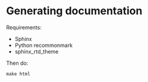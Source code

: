 
# Generating documentation

Requirements:

* Sphinx
* Python recommonmark
* sphinx_rtd_theme

Then do:

```
make html
```


